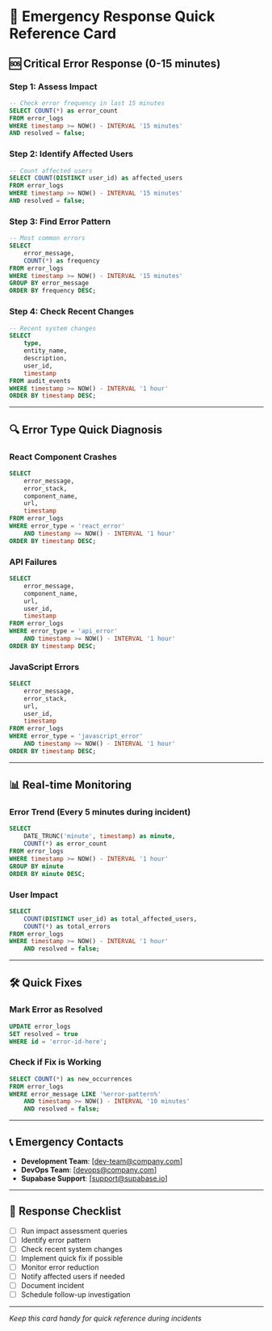# 🚨 Emergency Response Quick Reference Card

## 🆘 Critical Error Response (0-15 minutes)

### Step 1: Assess Impact
```sql
-- Check error frequency in last 15 minutes
SELECT COUNT(*) as error_count
FROM error_logs 
WHERE timestamp >= NOW() - INTERVAL '15 minutes'
AND resolved = false;
```

### Step 2: Identify Affected Users
```sql
-- Count affected users
SELECT COUNT(DISTINCT user_id) as affected_users
FROM error_logs 
WHERE timestamp >= NOW() - INTERVAL '15 minutes'
AND resolved = false;
```

### Step 3: Find Error Pattern
```sql
-- Most common errors
SELECT 
    error_message,
    COUNT(*) as frequency
FROM error_logs 
WHERE timestamp >= NOW() - INTERVAL '15 minutes'
GROUP BY error_message
ORDER BY frequency DESC;
```

### Step 4: Check Recent Changes
```sql
-- Recent system changes
SELECT 
    type,
    entity_name,
    description,
    user_id,
    timestamp
FROM audit_events 
WHERE timestamp >= NOW() - INTERVAL '1 hour'
ORDER BY timestamp DESC;
```

---

## 🔍 Error Type Quick Diagnosis

### React Component Crashes
```sql
SELECT 
    error_message,
    error_stack,
    component_name,
    url,
    timestamp
FROM error_logs 
WHERE error_type = 'react_error'
    AND timestamp >= NOW() - INTERVAL '1 hour'
ORDER BY timestamp DESC;
```

### API Failures
```sql
SELECT 
    error_message,
    component_name,
    url,
    user_id,
    timestamp
FROM error_logs 
WHERE error_type = 'api_error'
    AND timestamp >= NOW() - INTERVAL '1 hour'
ORDER BY timestamp DESC;
```

### JavaScript Errors
```sql
SELECT 
    error_message,
    error_stack,
    url,
    user_id,
    timestamp
FROM error_logs 
WHERE error_type = 'javascript_error'
    AND timestamp >= NOW() - INTERVAL '1 hour'
ORDER BY timestamp DESC;
```

---

## 📊 Real-time Monitoring

### Error Trend (Every 5 minutes during incident)
```sql
SELECT 
    DATE_TRUNC('minute', timestamp) as minute,
    COUNT(*) as error_count
FROM error_logs 
WHERE timestamp >= NOW() - INTERVAL '1 hour'
GROUP BY minute
ORDER BY minute DESC;
```

### User Impact
```sql
SELECT 
    COUNT(DISTINCT user_id) as total_affected_users,
    COUNT(*) as total_errors
FROM error_logs 
WHERE timestamp >= NOW() - INTERVAL '1 hour'
    AND resolved = false;
```

---

## 🛠 Quick Fixes

### Mark Error as Resolved
```sql
UPDATE error_logs 
SET resolved = true 
WHERE id = 'error-id-here';
```

### Check if Fix is Working
```sql
SELECT COUNT(*) as new_occurrences
FROM error_logs 
WHERE error_message LIKE '%error-pattern%'
    AND timestamp >= NOW() - INTERVAL '10 minutes'
    AND resolved = false;
```

---

## 📞 Emergency Contacts

- **Development Team**: [dev-team@company.com]
- **DevOps Team**: [devops@company.com]
- **Supabase Support**: [support@supabase.io]

---

## 🎯 Response Checklist

- [ ] Run impact assessment queries
- [ ] Identify error pattern
- [ ] Check recent system changes
- [ ] Implement quick fix if possible
- [ ] Monitor error reduction
- [ ] Notify affected users if needed
- [ ] Document incident
- [ ] Schedule follow-up investigation

---

*Keep this card handy for quick reference during incidents*
